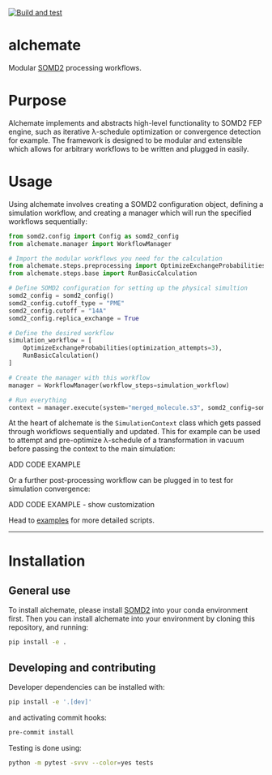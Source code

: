[![Build and test](https://github.com/akalpokas/alchemate/actions/workflows/ci.yml/badge.svg?event=workflow_dispatch)](https://github.com/akalpokas/alchemate/actions/workflows/ci.yml)

# alchemate
Modular [SOMD2](https://github.com/OpenBioSim/somd2) processing workflows.

# Purpose
Alchemate implements and abstracts high-level functionality to SOMD2 FEP engine, such as iterative λ-schedule optimization or convergence detection for example. The framework is designed to be modular and extensible which allows for arbitrary workflows to be written and plugged in easily.

# Usage
Using alchemate involves creating a SOMD2 configuration object, defining a simulation workflow, and creating a manager which will run the specified workflows sequentially:

```python
from somd2.config import Config as somd2_config
from alchemate.manager import WorkflowManager

# Import the modular workflows you need for the calculation
from alchemate.steps.preprocessing import OptimizeExchangeProbabilities
from alchemate.steps.base import RunBasicCalculation

# Define SOMD2 configuration for setting up the physical simultion
somd2_config = somd2_config()
somd2_config.cutoff_type = "PME"
somd2_config.cutoff = "14A"
somd2_config.replica_exchange = True

# Define the desired workflow
simulation_workflow = [
    OptimizeExchangeProbabilities(optimization_attempts=3),
    RunBasicCalculation()
]

# Create the manager with this workflow
manager = WorkflowManager(workflow_steps=simulation_workflow)

# Run everything
context = manager.execute(system="merged_molecule.s3", somd2_config=somd2_config)
```

At the heart of alchemate is the `SimulationContext` class which gets passed through workflows sequentially and updated. This for example can be used to attempt and pre-optimize λ-schedule of a transformation in vacuum before passing the context to the main simulation:

ADD CODE EXAMPLE

Or a further post-processing workflow can be plugged in to test for simulation convergence:

ADD CODE EXAMPLE - show customization


Head to [examples](examples/) for more detailed scripts.
___
# Installation

## General use
To install alchemate, please install [SOMD2](https://github.com/OpenBioSim/somd2) into your conda environment first. Then you can install alchemate into your environment by cloning this repository, and running:
```bash
pip install -e .
```

## Developing and contributing

Developer dependencies can be installed with:
```bash
pip install -e '.[dev]'
```

and activating commit hooks:
```bash
pre-commit install
```

Testing is done using:
```bash
python -m pytest -svvv --color=yes tests
```
